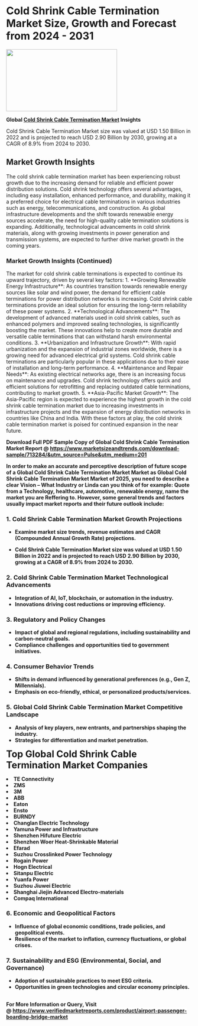<H1>Cold Shrink Cable Termination Market Size, Growth and Forecast from 2024 - 2031</H1><img class="aligncenter size-medium wp-image-584254" src="https://thirdeyenews.in/wp-content/uploads/2024/09/Global-Market-Research-300x168.jpeg" alt="" width="300" height="168" /><p><strong>Global&nbsp;<a href="https://www.marketsizeandtrends.com/download-sample/713284/&amp;utm_source=Pulse&amp;utm_medium=201">Cold Shrink Cable Termination Market</a> Insights</strong></p><p>Cold Shrink Cable Termination Market size was valued at USD 1.50 Billion in 2022 and is projected to reach USD 2.90 Billion by 2030, growing at a CAGR of 8.9% from 2024 to 2030.</p><p><h2>Market Growth Insights</h2> The cold shrink cable termination market has been experiencing robust growth due to the increasing demand for reliable and efficient power distribution solutions. Cold shrink technology offers several advantages, including easy installation, enhanced performance, and durability, making it a preferred choice for electrical cable terminations in various industries such as energy, telecommunications, and construction. As global infrastructure developments and the shift towards renewable energy sources accelerate, the need for high-quality cable termination solutions is expanding. Additionally, technological advancements in cold shrink materials, along with growing investments in power generation and transmission systems, are expected to further drive market growth in the coming years. <p><strong></strong></p> <h3>Market Growth Insights (Continued)</h3> The market for cold shrink cable terminations is expected to continue its upward trajectory, driven by several key factors: 1. **Growing Renewable Energy Infrastructure**: As countries transition towards renewable energy sources like solar and wind power, the demand for efficient cable terminations for power distribution networks is increasing. Cold shrink cable terminations provide an ideal solution for ensuring the long-term reliability of these power systems. 2. **Technological Advancements**: The development of advanced materials used in cold shrink cables, such as enhanced polymers and improved sealing technologies, is significantly boosting the market. These innovations help to create more durable and versatile cable terminations that can withstand harsh environmental conditions. 3. **Urbanization and Infrastructure Growth**: With rapid urbanization and the expansion of industrial zones worldwide, there is a growing need for advanced electrical grid systems. Cold shrink cable terminations are particularly popular in these applications due to their ease of installation and long-term performance. 4. **Maintenance and Repair Needs**: As existing electrical networks age, there is an increasing focus on maintenance and upgrades. Cold shrink technology offers quick and efficient solutions for retrofitting and replacing outdated cable terminations, contributing to market growth. 5. **Asia-Pacific Market Growth**: The Asia-Pacific region is expected to experience the highest growth in the cold shrink cable termination market due to increasing investments in infrastructure projects and the expansion of energy distribution networks in countries like China and India. With these factors at play, the cold shrink cable termination market is poised for continued expansion in the near future. <p><strong></p><p><span class=""><strong>Download Full PDF Sample Copy of Global Cold Shrink Cable Termination Market Report</strong> @ <a href="https://www.marketsizeandtrends.com/download-sample/713284/&amp;utm_source=Pulse&amp;utm_medium=201" target="_blank">https://www.marketsizeandtrends.com/download-sample/713284/&amp;utm_source=Pulse&amp;utm_medium=201</a></span></p><p>In order to make an accurate and perceptive description of future scope of a Global&nbsp;Cold Shrink Cable Termination Market Market as Global&nbsp;Cold Shrink Cable Termination Market Market of 2025, you need to describe a clear Vision &ndash; What Industry or Linda can you think of for example: Quote from a Technology, healthcare, automotive, renewable energy, name the market you are Reffering to. However, some general trends and factors usually impact market reports and their future outlook include:</p><h3>1.&nbsp;<strong>Cold Shrink Cable Termination Market Growth Projections</strong></h3><ul><li>Examine market size trends, revenue estimates and CAGR (Compounded Annual Growth Rate) projections.</li><li><p>Cold Shrink Cable Termination Market size was valued at USD 1.50 Billion in 2022 and is projected to reach USD 2.90 Billion by 2030, growing at a CAGR of 8.9% from 2024 to 2030.</p></li></ul><h3>2.&nbsp;<strong>Cold Shrink Cable Termination Market Technological Advancements</strong></h3><ul><li>Integration of AI, IoT, blockchain, or automation in the industry.</li><li>Innovations driving cost reductions or improving efficiency.</li></ul><h3>3.&nbsp;<strong>Regulatory and Policy Changes</strong></h3><ul><li>Impact of global and regional regulations, including sustainability and carbon-neutral goals.</li><li>Compliance challenges and opportunities tied to government initiatives.</li></ul><h3>4.&nbsp;<strong>Consumer Behavior Trends</strong></h3><ul><li>Shifts in demand influenced by generational preferences (e.g., Gen Z, Millennials).</li><li>Emphasis on eco-friendly, ethical, or personalized products/services.</li></ul><h3>5.&nbsp;<strong>Global Cold Shrink Cable Termination Market Competitive Landscape</strong></h3><ul><li>Analysis of key players, new entrants, and partnerships shaping the industry.</li><li>Strategies for differentiation and market penetration.</li></ul><p data-pm-slice="1 1 []"><span style="color: inherit; font-family: inherit; font-size: 25px;">Top Global Cold Shrink Cable Termination Market Companies</span></p><div class="" data-test-id=""><p><li>TE Connectivity</li><li> ZMS</li><li> 3M</li><li> ABB</li><li> Eaton</li><li> Ensto</li><li> BURNDY</li><li> Changlan Electric Technology</li><li> Yamuna Power and Infrastructure</li><li> Shenzhen Hifuture Electric</li><li> Shenzhen Woer Heat-Shrinkable Material</li><li> Efarad</li><li> Suzhou Crosslinked Power Technology</li><li> Rogain Power</li><li> Hogn Electrical</li><li> Sitanpu Electric</li><li> Yuanfa Power</li><li> Suzhou Jiuwei Electric</li><li> Shanghai Jiejin Advanced Electro-materials</li><li> Compaq International</li></p></div><h3>6.&nbsp;<strong>Economic and Geopolitical Factors</strong></h3><ul><li>Influence of global economic conditions, trade policies, and geopolitical events.</li><li>Resilience of the market to inflation, currency fluctuations, or global crises.</li></ul><h3>7.&nbsp;<strong>Sustainability and ESG (Environmental, Social, and Governance)</strong></h3><ul><li>Adoption of sustainable practices to meet ESG criteria.</li><li>Opportunities in green technologies and circular economy principles.</li></ul><h2><strong style="font-size: 14px;">For More Information or Query, Visit @&nbsp;</strong><a style="background-color: #ffffff; font-size: 14px;" href="https://www.marketsizeandtrends.com/report/cold-shrink-cable-termination-market/" target="_blank">https://www.verifiedmarketreports.com/product/airport-passenger-boarding-bridge-market</a></h2>

